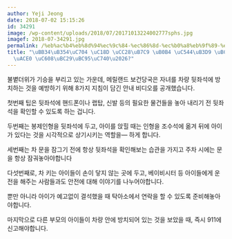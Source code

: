 ```yaml
---
author: Yeji Jeong
date: 2018-07-02 15:15:26
id: 34291
image: /wp-content/uploads/2018/07/20171013224002777sphs.jpg
imagef: 2018-07-34291.jpg
permalink: /%eb%ac%b4%eb%8d%94%ec%9c%84-%ec%86%8d-%ec%b0%a8%eb%9f%89-%eb%82%b4-%ec%95%84%eb%8f%99-%eb%b0%a9%ec%b9%98-%ec%82%ac%ea%b3%a0-%ec%98%88%eb%b0%a9%eb%b2%95%ec%9d%80/
title: "\uBB34\uB354\uC704 \uC18D \uCC28\uB7C9 \uB0B4 \uC544\uB3D9 \uBC29\uCE58 \uC0AC\
  \uACE0 \uC608\uBC29\uBC95\uC740\u2026?"
---
```


불볕더위가 기승을 부리고 있는 가운데, 메릴랜드 보건당국은 자녀를 차량 뒷좌석에 방치하는 것을 예방하기 위해 8가지 지침이 담긴 안내 비디오를 공개했습니다.

첫번째 팁은 뒷좌석에 핸드폰이나 랩탑, 신발 등의 필요한 물건들을 놓아 내리기 전 뒷좌석을 확인할 수 있도록 하는 겁니다.

두번째는 봉제인형을 뒷좌석에 두고, 아이를 앉힐 때는 인형을 조수석에 옮겨 뒤에 아이가 있다는 것을 시각적으로 상기시키는 역할을— 하게 합니다.

세번째는 차 문을 잠그기 전에 항상 뒷좌석을 확인해보는 습관을 가지고 주차 시에는 문을 항상 잠궈놓아야합니다

다섯번째로, 차 키는 아이들이 손이 닿지 않는 곳에 두고, 베이비시터 등 아이들에게 운전을 해주는 사람들과도 안전에 대해 이야기를 나누어야합니다.

뿐만 아니라 아이가 예고없이 결석했을 때 탁아소에서 연락을 할 수 있도록 준비해놓아야합니다.

마지막으로 다른 부모의 아이들이 차량 안에 방치되어 있는 것을 보았을 때, 즉시 911에 신고해야합니다.

&nbsp;